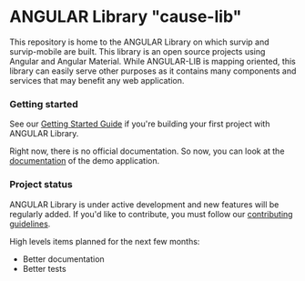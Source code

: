 # ANGULAR Library "cause-lib"

This repository is home to the ANGULAR Library on which survip and survip-mobile are built. This library is an open source projects using Angular and Angular Material. While ANGULAR-LIB is mapping oriented, this library can easily serve other purposes as it contains many components and services that may benefit any web application.

### Getting started

See our [Getting Started Guide](https://github.com/CAUCA-9-1-1/angular-lib/blob/master/guides/getting-started.md)
if you're building your first project with ANGULAR Library.

Right now, there is no official documentation. So now, you can look at the [documentation](https://rawgit.com/CAUCA-9-1-1/angular-lib/master/documentation/index.html) of the demo application.

### Project status

ANGULAR Library is under active development and new features will be regularly added. If you'd like to contribute, you must follow our [contributing guidelines](https://github.com/CAUCA-9-1-1/angular-lib/blob/master/guides/CONTRIBUTING.md).

High levels items planned for the next few months:

- Better documentation
- Better tests
